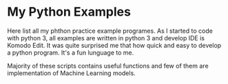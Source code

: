 # My Python Examples
Here list all my phthon practice example programes. As I started to code with python 3, all examples are written in python 3 and develop IDE is Komodo Edit. It was quite surprised me that how quick and easy to develop a python program. It's a fun lunguage to me.

Majority of these scripts contains useful functions and few of them are implementation of Machine Learning models. 

